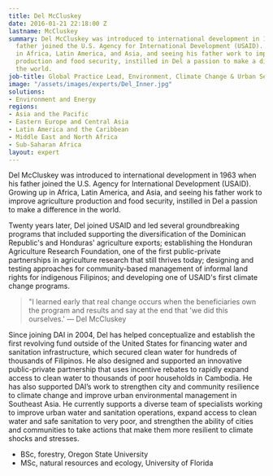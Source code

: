 ```yaml
---
title: Del McCluskey
date: 2016-01-21 22:18:00 Z
lastname: McCluskey
summary: Del McCluskey was introduced to international development in 1963 when his
  father joined the U.S. Agency for International Development (USAID). Growing up
  in Africa, Latin America, and Asia, and seeing his father work to improve agriculture
  production and food security, instilled in Del a passion to make a difference in
  the world.
job-title: Global Practice Lead, Environment, Climate Change & Urban Services
image: "/assets/images/experts/Del_Inner.jpg"
solutions:
- Environment and Energy
regions:
- Asia and the Pacific
- Eastern Europe and Central Asia
- Latin America and the Caribbean
- Middle East and North Africa
- Sub-Saharan Africa
layout: expert
---
```


Del McCluskey was introduced to international development in 1963 when his father joined the U.S. Agency for International Development (USAID). Growing up in Africa, Latin America, and Asia, and seeing his father work to improve agriculture production and food security, instilled in Del a passion to make a difference in the world.

Twenty years later, Del joined USAID and led several groundbreaking programs that included supporting the diversification of the Dominican Republic's and Honduras' agriculture exports; establishing the Honduran Agriculture Research Foundation, one of the first public-private partnerships in agriculture research that still thrives today; designing and testing approaches for community-based management of informal land rights for indigenous Filipinos; and developing one of USAID's first climate change programs.

> "I learned early that real change occurs when the beneficiaries own the program and results and say at the end that 'we did this ourselves.' — Del McCluskey

Since joining DAI in 2004, Del has helped conceptualize and establish the first revolving fund outside of the United States for financing water and sanitation infrastructure, which secured clean water for hundreds of thousands of Filipinos. He also designed and supported an innovative public-private partnership that uses incentive rebates to rapidly expand access to clean water to thousands of poor households in Cambodia. He has also supported DAI’s work to strengthen city and community resilience to climate change and improve urban environmental management in Southeast Asia. He currently supports a diverse team of specialists working to improve urban water and sanitation operations, expand access to clean water and safe sanitation to very poor, and strengthen the ability of cities and communities to take actions that make them more resilient to climate shocks and stresses.

* BSc, forestry, Oregon State University
* MSc, natural resources and ecology, University of Florida